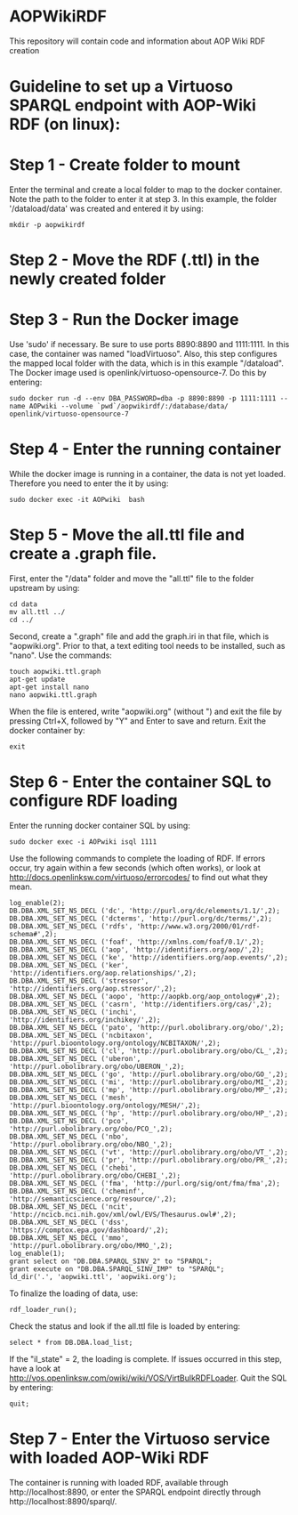 # AOPWikiRDF
This repository will contain code and information about AOP Wiki RDF creation



 
 
# Guideline to set up a Virtuoso SPARQL endpoint with AOP-Wiki RDF (on linux):

# Step 1 - Create folder to mount
Enter the terminal and create a local folder to map to the docker container. Note the path to the folder to enter it at step 3. In this example, the folder '/dataload/data' was created and entered it by using:
```
mkdir -p aopwikirdf
```

# Step 2 - Move the RDF (.ttl) in the newly created folder

# Step 3 - Run the Docker image
Use 'sudo' if necessary. Be sure to use ports 8890:8890 and 1111:1111. In this case, the container was named "loadVirtuoso". Also, this step configures the mapped local folder with the data, which is in this example "/dataload". The Docker image used  is openlink/virtuoso-opensource-7. Do this by entering:
```
sudo docker run -d --env DBA_PASSWORD=dba -p 8890:8890 -p 1111:1111 --name AOPwiki --volume `pwd`/aopwikirdf/:/database/data/  openlink/virtuoso-opensource-7
```

# Step 4 - Enter the running container
While the docker image is running in a container, the data is not yet loaded. Therefore you need to enter the it by using:

```
sudo docker exec -it AOPwiki  bash
```

# Step 5 - Move the all.ttl file and create a .graph file.
First, enter the "/data" folder and move the "all.ttl" file to the folder upstream by using:
```
cd data
mv all.ttl ../
cd ../
```

Second, create a ".graph" file and add the graph.iri in that file, which is "aopwiki.org". Prior to that, a text editing tool needs to be installed, such as "nano". Use the commands:
```
touch aopwiki.ttl.graph
apt-get update
apt-get install nano
nano aopwiki.ttl.graph 
```

When the file is entered, write "aopwiki.org" (without ") and exit the file by pressing Ctrl+X, followed by "Y" and Enter to save and return. Exit the docker container by:
```
exit
```

# Step 6 - Enter the container SQL to configure RDF loading
Enter the running docker container SQL by using: 
```
sudo docker exec -i AOPwiki isql 1111
```

Use the following commands to complete the loading of RDF. If errors occur, try again within a few seconds (which often works), or look at http://docs.openlinksw.com/virtuoso/errorcodes/ to find out what they mean. 
```
log_enable(2);
DB.DBA.XML_SET_NS_DECL ('dc', 'http://purl.org/dc/elements/1.1/',2);
DB.DBA.XML_SET_NS_DECL ('dcterms', 'http://purl.org/dc/terms/',2);
DB.DBA.XML_SET_NS_DECL ('rdfs', 'http://www.w3.org/2000/01/rdf-schema#',2);
DB.DBA.XML_SET_NS_DECL ('foaf', 'http://xmlns.com/foaf/0.1/',2);
DB.DBA.XML_SET_NS_DECL ('aop', 'http://identifiers.org/aop/',2);
DB.DBA.XML_SET_NS_DECL ('ke', 'http://identifiers.org/aop.events/',2);
DB.DBA.XML_SET_NS_DECL ('ker', 'http://identifiers.org/aop.relationships/',2);
DB.DBA.XML_SET_NS_DECL ('stressor', 'http://identifiers.org/aop.stressor/',2);
DB.DBA.XML_SET_NS_DECL ('aopo', 'http://aopkb.org/aop_ontology#',2);
DB.DBA.XML_SET_NS_DECL ('casrn', 'http://identifiers.org/cas/',2);
DB.DBA.XML_SET_NS_DECL ('inchi', 'http://identifiers.org/inchikey/',2);
DB.DBA.XML_SET_NS_DECL ('pato', 'http://purl.obolibrary.org/obo/',2);
DB.DBA.XML_SET_NS_DECL ('ncbitaxon', 'http://purl.bioontology.org/ontology/NCBITAXON/',2);
DB.DBA.XML_SET_NS_DECL ('cl', 'http://purl.obolibrary.org/obo/CL_',2);
DB.DBA.XML_SET_NS_DECL ('uberon', 'http://purl.obolibrary.org/obo/UBERON_',2);
DB.DBA.XML_SET_NS_DECL ('go', 'http://purl.obolibrary.org/obo/GO_',2);
DB.DBA.XML_SET_NS_DECL ('mi', 'http://purl.obolibrary.org/obo/MI_',2);
DB.DBA.XML_SET_NS_DECL ('mp', 'http://purl.obolibrary.org/obo/MP_',2);
DB.DBA.XML_SET_NS_DECL ('mesh', 'http://purl.bioontology.org/ontology/MESH/',2);
DB.DBA.XML_SET_NS_DECL ('hp', 'http://purl.obolibrary.org/obo/HP_',2);
DB.DBA.XML_SET_NS_DECL ('pco', 'http://purl.obolibrary.org/obo/PCO_',2);
DB.DBA.XML_SET_NS_DECL ('nbo', 'http://purl.obolibrary.org/obo/NBO_',2);
DB.DBA.XML_SET_NS_DECL ('vt', 'http://purl.obolibrary.org/obo/VT_',2);
DB.DBA.XML_SET_NS_DECL ('pr', 'http://purl.obolibrary.org/obo/PR_',2);
DB.DBA.XML_SET_NS_DECL ('chebi', 'http://purl.obolibrary.org/obo/CHEBI_',2);
DB.DBA.XML_SET_NS_DECL ('fma', 'http://purl.org/sig/ont/fma/fma',2);
DB.DBA.XML_SET_NS_DECL ('cheminf', 'http://semanticscience.org/resource/',2);
DB.DBA.XML_SET_NS_DECL ('ncit', 'http://ncicb.nci.nih.gov/xml/owl/EVS/Thesaurus.owl#',2);
DB.DBA.XML_SET_NS_DECL ('dss', 'https://comptox.epa.gov/dashboard/',2);
DB.DBA.XML_SET_NS_DECL ('mmo', 'http://purl.obolibrary.org/obo/MMO_',2);
log_enable(1);
grant select on "DB.DBA.SPARQL_SINV_2" to "SPARQL";
grant execute on "DB.DBA.SPARQL_SINV_IMP" to "SPARQL";
ld_dir('.', 'aopwiki.ttl', 'aopwiki.org');
```

To finalize the loading of data, use:
```
rdf_loader_run();
```

Check the status and look if the all.ttl file is loaded by entering:
```
select * from DB.DBA.load_list;
```

If the "il_state" = 2, the loading is complete. If issues occurred in this step, have a look at http://vos.openlinksw.com/owiki/wiki/VOS/VirtBulkRDFLoader. 
Quit the SQL by entering:
```
quit;
```

# Step 7 - Enter the Virtuoso service with loaded AOP-Wiki RDF
The container is running with loaded RDF, available through http://localhost:8890, or enter the SPARQL endpoint directly through http://localhost:8890/sparql/.
